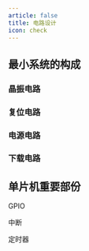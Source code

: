 ```yaml
---
article: false
title: 电路设计
icon: check
---
```


## 最小系统的构成
### 晶振电路

### 复位电路

### 电源电路

### 下载电路


## 单片机重要部份



GPIO

中断

定时器


























